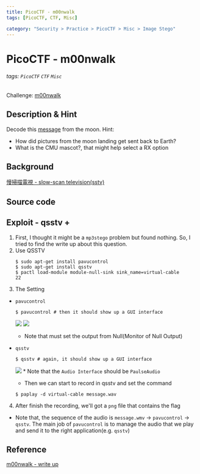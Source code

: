```yaml
---
title: PicoCTF - m00nwalk
tags: [PicoCTF, CTF, Misc]

category: "Security > Practice > PicoCTF > Misc > Image Stego"
---
```


# PicoCTF - m00nwalk
###### tags: `PicoCTF` `CTF` `Misc`
Challenge: [m00nwalk](https://play.picoctf.org/practice/challenge/26?category=4&page=3)

## Description & Hint
Decode this [message](https://jupiter.challenges.picoctf.org/static/fc1edf07742e98a480c6aff7d2546107/message.wav) from the moon.
Hint:
* How did pictures from the moon landing get sent back to Earth?
* What is the CMU mascot?, that might help select a RX option

## Background
[慢掃描電視 - slow-scan television(sstv)](https://zh.wikipedia.org/wiki/%E6%85%A2%E6%89%AB%E6%8F%8F%E7%94%B5%E8%A7%86#%E5%9C%A8%E8%88%AA%E5%A4%A9%E9%A2%86%E5%9F%9F%E7%9A%84%E6%97%A9%E6%9C%9F%E5%BA%94%E7%94%A8)

## Source code

## Exploit - qsstv + 
1. First, I thought it might be a `mp3stego` problem but found nothing. So, I tried to find the write up about this question.
2. Use QSSTV
    ```bash!
    $ sudo apt-get install pavucontrol
    $ sudo apt-get install qsstv
    $ pactl load-module module-null-sink sink_name=virtual-cable
    22
    ```
3. The Setting
* `pavucontrol`
    ```bsh!
    $ pavucontrol # then it should show up a GUI interface
    ```
    ![](https://i.imgur.com/yScUDWN.png)
    ![](https://i.imgur.com/BMQf2CP.png)
    * Note that must set the output from Null(Monitor of Null Output)

* `qsstv`
    ```bash!
    $ qsstv # again, it should show up a GUI interface
    ```
    ![](https://i.imgur.com/R3OYHMi.png)
        * Note that the `Audio Interface` should be `PaulseAudio`
    * Then we can start to record in qsstv and set the command
    ```bash!
    $ paplay -d virtual-cable message.wav
    ```

4. After finish the recording, we'll got a `png` file that contains the flag
* Note that, the sequence of the audio is `message.wmv` $\to$ `pavucontrol` $\to$ `qsstv`. The main job of `pavucontrol` is to manage the audio that we play and send it to the right application(e.g. `qsstv`)


## Reference
[m00nwalk - write up](https://github.com/Dvd848/CTFs/blob/master/2019_picoCTF/m00nwalk.md)